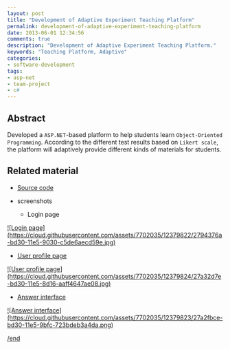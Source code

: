 ```yaml
---
layout: post
title: "Development of Adaptive Experiment Teaching Platform"
permalink: development-of-adaptive-experiment-teaching-platform
date: 2013-06-01 12:34:56
comments: true
description: "Development of Adaptive Experiment Teaching Platform."
keywords: "Teaching Platform, Adaptive"
categories:
- software-development
tags:
- asp-net
- team-project
- c#
---
```


## Abstract

Developed a `ASP.NET`-based platform to help students learn `Object-Oriented Programming`. According to the different test results based on `Likert scale`, the platform will adaptively provide different kinds of materials for students. 

## Related material

* <u><a href="https://github.com/Winbobob/Development-of-Adaptive-Experiment-Teaching-Platform" target="_blank">Source code</a></u>

* screenshots

  * Login page  
<a href="https://cloud.githubusercontent.com/assets/7702035/12379822/2794376a-bd30-11e5-9030-c5de6aecd59e.jpg" class="swipebox" rel="gallery" title="netflix-project-poster">
![Login page](https://cloud.githubusercontent.com/assets/7702035/12379822/2794376a-bd30-11e5-9030-c5de6aecd59e.jpg)

  * User profile page
<a href="https://cloud.githubusercontent.com/assets/7702035/12379824/27a32d7e-bd30-11e5-8d16-aaff4647ae08.jpg" class="swipebox" rel="gallery" title="netflix-project-poster">
![User profile page](https://cloud.githubusercontent.com/assets/7702035/12379824/27a32d7e-bd30-11e5-8d16-aaff4647ae08.jpg)

  * Answer interface
<a href="https://cloud.githubusercontent.com/assets/7702035/12379823/27a2fbce-bd30-11e5-9bfc-723bdeb3a4da.png" class="swipebox" rel="gallery" title="netflix-project-poster">
![Answer interface](https://cloud.githubusercontent.com/assets/7702035/12379823/27a2fbce-bd30-11e5-9bfc-723bdeb3a4da.png)



/end
